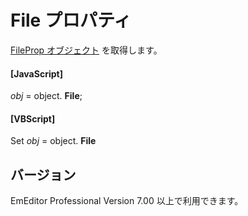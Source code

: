 # File プロパティ

[FileProp オブジェクト](../file_prop/index) を取得します。

#### \[JavaScript\]

_obj_ = object. **File**;

#### \[VBScript\]

Set _obj_ = object. **File**

## バージョン

EmEditor Professional Version 7.00 以上で利用できます。